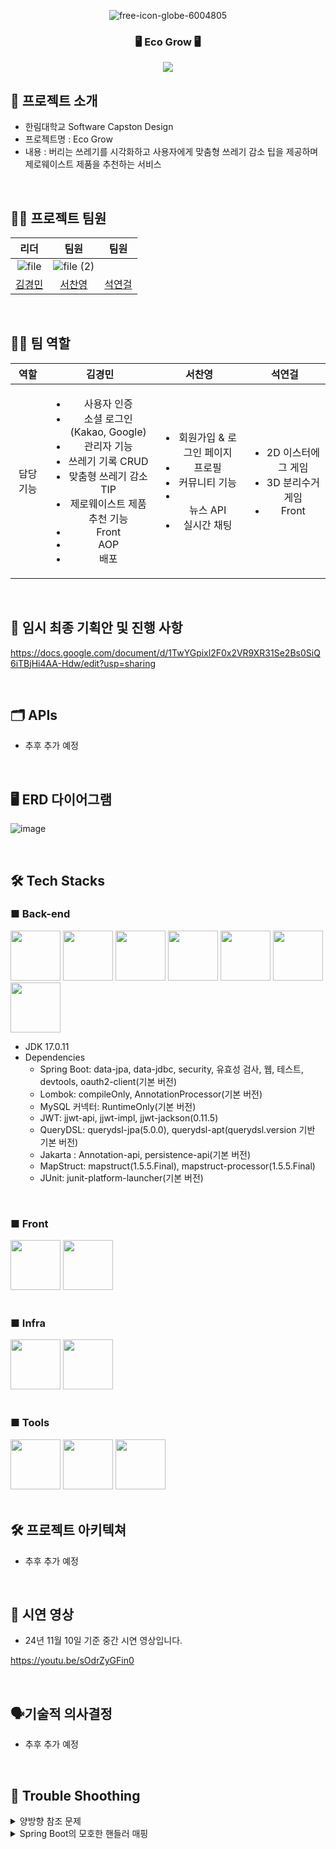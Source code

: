 <div align="center">

![free-icon-globe-6004805](https://github.com/user-attachments/assets/efb2e109-0406-4983-8dd2-8d345af8af0a)


### 🖥️ Eco Grow 🖥️
[<img src="https://img.shields.io/badge/프로젝트 기간-2024.09.10~2024.11.27-green?style=flat&logo=&logoColor=white" />]()

</div> 

## 📝 프로젝트 소개

- 한림대학교 Software Capston Design
- 프로젝트명 : Eco Grow
- 내용 : 버리는 쓰레기를 시각화하고 사용자에게 맞춤형 쓰레기 감소 팁을 제공하며 제로웨이스트 제품을 추천하는 서비스

<br>


## 💁‍♂️ 프로젝트 팀원

|리더|팀원|팀원|
|:---:|:---:|:---:|
|![file](https://github.com/user-attachments/assets/ee9604ee-9f3a-4075-a047-5f7857ebc60b)|![file (2)](https://github.com/user-attachments/assets/4d1fe5a2-611f-4e64-87d2-853673326fe8)||![file (1)](https://github.com/user-attachments/assets/4d1fe5a2-611f-4e64-87d2-853673326fe8)|
|[김경민]((https://github.com/gminnimk))|[서찬영]()|[석연걸]()|

<br />

## 🧑‍💻 팀 역할
| 역할 | 김경민| 서찬영 | 석연걸 |
|:---:|:---:|:---:|:---:|
| 담당 기능 | <ul><li>사용자 인증</li><li>소셜 로그인(Kakao, Google)</li><li>관리자 기능</li><li>쓰레기 기록 CRUD</li><li>맞춤형 쓰레기 감소 TIP</li><li>제로웨이스트 제품 추천 기능</li><li>Front</li><li>AOP</li><li>배포</li>|<ul><li>회원가입 & 로그인 페이지</li><li>프로필</li><li>커뮤니티 기능<li></li>뉴스 API</li><li>실시간 채팅</li> |<ul><li>2D 이스터에그 게임</li><li>3D 분리수거 게임</li><li>Front</li>|

<br>


## 📜 임시 최종 기획안 및 진행 사항

https://docs.google.com/document/d/1TwYGpixl2F0x2VR9XR31Se2Bs0SiQ6iTBjHi4AA-Hdw/edit?usp=sharing

<br>

## 🗂️ APIs

- 추후 추가 예정

<br />

## 🖥 ERD 다이어그램 

![image](https://github.com/user-attachments/assets/53d4fc81-c318-48c8-a501-0876cfe472b2)




<br>

## 🛠️ Tech Stacks

### ■ Back-end

<div>
<img src="https://github.com/yewon-Noh/readme-template/blob/main/skills/Java.png?raw=true" width="80">
<img src="https://github.com/yewon-Noh/readme-template/blob/main/skills/SpringBoot.png?raw=true" width="80">
<img src="https://github.com/yewon-Noh/readme-template/blob/main/skills/SpringSecurity.png?raw=true" width="80">
<img src="https://github.com/yewon-Noh/readme-template/blob/main/skills/SpringDataJPA.png?raw=true" width="80">
<img src="https://github.com/yewon-Noh/readme-template/blob/main/skills/Mysql.png?raw=true" width="80">
<img src="https://github.com/yewon-Noh/readme-template/blob/main/skills/JWT.png?raw=true" width="80">
<img src="https://github.com/yewon-Noh/readme-template/blob/main/skills/Qeurydsl.png?raw=true" width="80">
</div>

- JDK 17.0.11
- Dependencies
  - Spring Boot: data-jpa, data-jdbc, security, 유효성 검사, 웹, 테스트, devtools, oauth2-client(기본 버전)
  - Lombok: compileOnly, AnnotationProcessor(기본 버전)
  - MySQL 커넥터: RuntimeOnly(기본 버전)
  - JWT: jjwt-api, jjwt-impl, jjwt-jackson(0.11.5)
  - QueryDSL: querydsl-jpa(5.0.0), querydsl-apt(querydsl.version 기반 기본 버전)
  - Jakarta : Annotation-api, persistence-api(기본 버전)
  - MapStruct: mapstruct(1.5.5.Final), mapstruct-processor(1.5.5.Final)
  - JUnit: junit-platform-launcher(기본 버전)

<br>

### ■ Front
<div>
<img src="https://github.com/yewon-Noh/readme-template/blob/main/skills/React.png?raw=true?raw=true" width="80">
<img src="https://github.com/yewon-Noh/readme-template/blob/main/skills/JavaScript.png?raw=true" width="80">
</div>

<br>

### ■ Infra

<div>
<img src="https://github.com/yewon-Noh/readme-template/blob/main/skills/Docker.png?raw=true" width="80">
<img src="https://github.com/yewon-Noh/readme-template/blob/main/skills/AWSEC2.png?raw=true" width="80">
</div>

<br>

### ■ Tools
<div>
<img src="https://github.com/yewon-Noh/readme-template/blob/main/skills/Github.png?raw=true" width="80">
<img src="https://github.com/yewon-Noh/readme-template/blob/main/skills/Notion.png?raw=true" width="80">
<img src="https://github.com/yewon-Noh/readme-template/blob/main/skills/Postman.png?raw=true" width="80">
</div>
          
<br>


## 🛠️ 프로젝트 아키텍쳐

- 추후 추가 예정
  
<br>


## 📄 시연 영상

- 24년 11월 10일 기준 중간 시연 영상입니다.

https://youtu.be/sOdrZyGFin0

<br>

## 🗣️기술적 의사결정

- 추후 추가 예정

<br>

## 🤔 Trouble Shoothing

<details>
  <summary>양방향 참조 문제</summary>

<br>

📢 WasteRecord 와 WasteItem 간의 양방향 참조 문제

➡️ 오류 내용


- WasteRecord는 다시 WasteItem 리스트를 참조하면서 무한 순환 참조가 발생하여 JSON 직렬화 시 깊이 제한을 초과하는 문제가 발생

2024-10-27T19:17:39.304+09:00 WARN 24252 --- [ecogrow-backend][nio-8080-exec-7] .w.s.m.s.DefaultHandlerExceptionResolver : Ignoring exception, response committed already: org.springframework.http.converter.HttpMessageNotWritableException: Could not write JSON: Document nesting depth (1001) exceeds the maximum allowed (1000, from StreamWriteConstraints.getMaxNestingDepth())

2024-10-27T19:17:39.304+09:00 WARN 24252 --- [ecogrow-backend][nio-8080-exec-7] .w.s.m.s.DefaultHandlerExceptionResolver : Resolved [org.springframework.http.converter.HttpMessageNotWritableException: Could not write JSON: Document nesting depth (1001) exceeds the maximum allowed (1000, from StreamWriteConstraints.getMaxNestingDepth())]



➡️ 원인 :

- 양방향 탐색
 
  - WasteRecord를 직렬화할 때 직렬 변환기는 wasteItems를 포함한 모든 필드를 포함하게 됨.
    
  - wasteItems의 각 WasteItem에 대해 직렬 변환기는 WasteRecord를 다시 참조하는 wasteRecord를 포함한 모든 필드를 포함하게 됨.

  - 즉 WasteRecord -> WasteItem -> WasteRecord -> WasteItem -> (무한히 계속).


➡️ 해결 방법 :

- @JsonIgnoreProperties 사용

- 주석으로 이 체인을 끊음으로 JSON 직렬화 중 순환 참조를 방지하는 동시에 Java 코드에서 양방향 관계를 그대로 유지

@JsonIgnoreProperties("wasteRecord")
private List<WasteItem> wasteItems = new ArrayList<>();


@JsonManagedReference 및 @JsonBackReference: 이는 JSON에서 관리되는 부모-자식 관계를 생성하여 "부모" 측(WasteRecord를 WasteItem으로)만 직렬화하고 "하위 항목에서 재귀를 방지합니다. " 측면(WasteItem에서 WasteRecord까지).


<br>

</details>
<details>
  <summary>Spring Boot의 모호한 핸들러 매핑</summary>

<br>

📢 Spring Boot의 모호한 핸들러 매핑

- 쓰레기 기록 메인 페이지에서 인증된 특정 사용자의 특정 게시글을 클릭하면 특정 데이터를 가지고 있는 쓰레기 기록 상세 페이지를 조회하는데 실패하는 상황


- ➡️ 오류 내용

2024-10-29T20:30:10.827+09:00 ERROR 628 --- [ecogrow-backend][nio-8080-exec-8] o.a.c.c.C.[.[.[/].[dispatcherServlet] : Servlet.service() for servlet [dispatcherServlet] in context with path [] threw exception [Request processing failed: java.lang.IllegalStateException: Ambiguous handler methods mapped for '/api/waste/record/3': {public org.springframework.http.ResponseEntity com.sw.ecogrowbackend.domain.waste.controller.WasteRecordController.getWasteRecords(java.lang.Long), public org.springframework.http.ResponseEntity com.sw.ecogrowbackend.domain.waste.controller.WasteRecordController.getWasteRecord(java.lang.Long)}] with root cause java.lang.IllegalStateException: Ambiguous handler methods mapped for '/api/waste/record/3': {public org.springframework.http.ResponseEntity com.sw.ecogrowbackend.domain.waste.controller.WasteRecordController.getWasteRecords(java.lang.Long), public org.springframework.http.ResponseEntity com.sw.ecogrowbackend.domain.waste.controller.WasteRecordController.getWasteRecord(java.lang.Long)} at org.springframework.web.servlet.handler.AbstractHandlerMethodMapping.lookupHandlerMethod(AbstractHandlerMethodMapping.java:431) ~[spring-webmvc-6.1.12.jar:6.1.12] at org.springframework.web.servlet.handler.AbstractHandlerMethodMapping.getHandlerInternal(AbstractHandlerMethodMapping.java:382) ~[spring-webmvc-6.1.12.jar:6.1.12] at org.springframework.web.servlet.mvc.method.RequestMappingInfoHandlerMapping.getHandlerInternal(RequestMappingInfoHandlerMapping.java:127) ~[spring-webmvc-6.1.12.jar:6.1.12] at org.springframework.web.servlet.mvc.method.RequestMappingInfoHandlerMapping.getHandlerInternal(RequestMappingInfoHandlerMapping.java:68) ~[spring-webmvc-6.1.12.jar:6.1.12] at org.springframework.web.servlet.handler.AbstractHandlerMapping.getHandler(AbstractHandlerMapping.java:507) ~[spring-webmvc-6.1.12.jar:6.1.12] at


➡️ 원인 :

- 쓰레기 기록에 관한 controller 에서 동일한 경로 /api/waste/record/{id}에 매핑된 두 개의 핸들러 메서드가 있기 때문.

- getWasteRecord(@PathVariable Long RecordId): recordId로 단일 폐기물 기록을 가져오기 위해 /api/waste/record/{recordId}에 매핑

- getWasteRecords(@PathVariable Long userId): userId를 기반으로 특정 사용자에 대한 모든 레코드를 가져오기 위한 /api/waste/record/{userId}에도 매핑

- 두 메소드 모두 동일한 기본 경로(/api/waste/record/{id})를 사용하기 때문에 Spring은 경로 변수를 사용하여 이 경로에 요청이 이루어질 때 사용할 핸들러 메소드를 결정할 수 없으며 '모호한 핸들러'가 발생.

➡️ 해결 방법 :

- 문제를 해결하기 위해 하나의 경로를 변경하면 됨.

- '기록' 이라는 용어는 개별 항목과 더 밀접하게 연관되어 있으므로 단일 기록 검색을 /api/waste/record/{recordId}
에 유지하고 사용자별 기록을 '/api/waste/record/user/{userId}로 최신화 하는 것이 좋음

<br>

  <details>
 </details>

<br>

